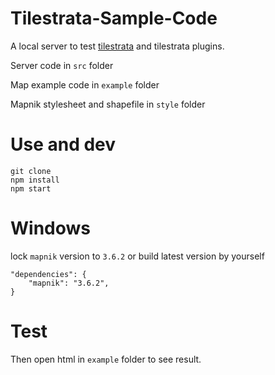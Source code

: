 # Tilestrata-Sample-Code

A local server to test [tilestrata](https://github.com/naturalatlas/tilestrata) and tilestrata plugins.

Server code in `src` folder

Map example code in `example` folder

Mapnik stylesheet and shapefile in `style` folder

# Use and dev

```
git clone
npm install
npm start
```

# Windows

lock `mapnik` version to `3.6.2` or build latest version by yourself

```
"dependencies": {
    "mapnik": "3.6.2",
}
```

# Test

Then open html in `example` folder to see result.
